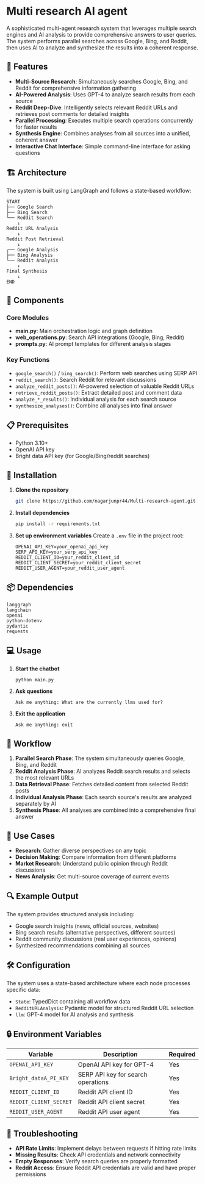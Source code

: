 # Multi research AI agent

A sophisticated multi-agent research system that leverages multiple search engines and AI analysis to provide comprehensive answers to user queries. The system performs parallel searches across Google, Bing, and Reddit, then uses AI to analyze and synthesize the results into a coherent response.

## 🌟 Features

- **Multi-Source Research**: Simultaneously searches Google, Bing, and Reddit for comprehensive information gathering
- **AI-Powered Analysis**: Uses GPT-4 to analyze search results from each source
- **Reddit Deep-Dive**: Intelligently selects relevant Reddit URLs and retrieves post comments for detailed insights
- **Parallel Processing**: Executes multiple search operations concurrently for faster results
- **Synthesis Engine**: Combines analyses from all sources into a unified, coherent answer
- **Interactive Chat Interface**: Simple command-line interface for asking questions

## 🏗️ Architecture

The system is built using LangGraph and follows a state-based workflow:

```
START
├── Google Search
├── Bing Search 
└── Reddit Search
    ↓
Reddit URL Analysis
    ↓
Reddit Post Retrieval
    ↓
┌── Google Analysis
├── Bing Analysis
└── Reddit Analysis
    ↓
Final Synthesis
    ↓
END
```

## 🔧 Components

### Core Modules
- **main.py**: Main orchestration logic and graph definition
- **web_operations.py**: Search API integrations (Google, Bing, Reddit)
- **prompts.py**: AI prompt templates for different analysis stages

### Key Functions
- `google_search()` / `bing_search()`: Perform web searches using SERP API
- `reddit_search()`: Search Reddit for relevant discussions
- `analyze_reddit_posts()`: AI-powered selection of valuable Reddit URLs
- `retrieve_reddit_posts()`: Extract detailed post and comment data
- `analyze_*_results()`: Individual analysis for each search source
- `synthesize_analyses()`: Combine all analyses into final answer

## 📋 Prerequisites

- Python 3.10+
- OpenAI API key
- Bright data API key (for Google/Bing/reddit searches)

## 🚀 Installation

1. **Clone the repository**
   ```bash
   git clone https://github.com/nagarjunpr44/Multi-research-agent.git
   ```

2. **Install dependencies**
   ```bash
   pip install -r requirements.txt
   ```

3. **Set up environment variables**
   Create a `.env` file in the project root:
   ```env
   OPENAI_API_KEY=your_openai_api_key
   SERP_API_KEY=your_serp_api_key
   REDDIT_CLIENT_ID=your_reddit_client_id
   REDDIT_CLIENT_SECRET=your_reddit_client_secret
   REDDIT_USER_AGENT=your_reddit_user_agent
   ```

## 📦 Dependencies

```
langgraph
langchain
openai
python-dotenv
pydantic
requests
```

## 💻 Usage

1. **Start the chatbot**
   ```bash
   python main.py
   ```

2. **Ask questions**
   ```
   Ask me anything: What are the currently llms used for?
   ```

3. **Exit the application**
   ```
   Ask me anything: exit
   ```

## 🔄 Workflow

1. **Parallel Search Phase**: The system simultaneously queries Google, Bing, and Reddit
2. **Reddit Analysis Phase**: AI analyzes Reddit search results and selects the most relevant URLs
3. **Data Retrieval Phase**: Fetches detailed content from selected Reddit posts
4. **Individual Analysis Phase**: Each search source's results are analyzed separately by AI
5. **Synthesis Phase**: All analyses are combined into a comprehensive final answer

## 🎯 Use Cases

- **Research**: Gather diverse perspectives on any topic
- **Decision Making**: Compare information from different platforms
- **Market Research**: Understand public opinion through Reddit discussions
- **News Analysis**: Get multi-source coverage of current events

## 🔍 Example Output

The system provides structured analysis including:
- Google search insights (news, official sources, websites)
- Bing search results (alternative perspectives, different sources)
- Reddit community discussions (real user experiences, opinions)
- Synthesized recommendations combining all sources

## 🛠️ Configuration

The system uses a state-based architecture where each node processes specific data:

- `State`: TypedDict containing all workflow data
- `RedditURLAnalysis`: Pydantic model for structured Reddit URL selection
- `llm`: GPT-4 model for AI analysis and synthesis

## 🔒 Environment Variables

| Variable | Description | Required |
|----------|-------------|----------|
| `OPENAI_API_KEY` | OpenAI API key for GPT-4 | Yes |
| `Bright_dataA_PI_KEY` | SERP API key for search operations | Yes |
| `REDDIT_CLIENT_ID` | Reddit API client ID | Yes |
| `REDDIT_CLIENT_SECRET` | Reddit API client secret | Yes |
| `REDDIT_USER_AGENT` | Reddit API user agent | Yes |



## 🔧 Troubleshooting

- **API Rate Limits**: Implement delays between requests if hitting rate limits
- **Missing Results**: Check API credentials and network connectivity
- **Empty Responses**: Verify search queries are properly formatted
- **Reddit Access**: Ensure Reddit API credentials are valid and have proper permissions
